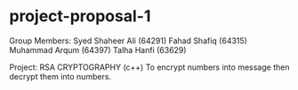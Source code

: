 # project-proposal-1
Group Members:
Syed Shaheer Ali (64291)
Fahad Shafiq (64315)
Muhammad Arqum (64397)
Talha Hanfi (63629)

Project:
RSA CRYPTOGRAPHY (c++)
To encrypt numbers into message then decrypt them into numbers.
